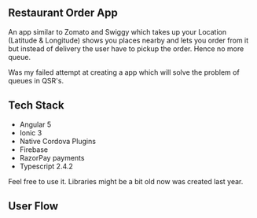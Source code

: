 ## Restaurant Order App
An app similar to Zomato and Swiggy which takes up your Location (Latitude & Longitude) shows you places nearby and lets you order from it but instead of delivery the user have to pickup the order. Hence no more queue. 

Was my failed attempt at creating a app which will solve the problem of queues in QSR's. 

## Tech Stack

 - Angular 5
 - Ionic 3
 - Native Cordova Plugins
 - Firebase 
 - RazorPay payments
 - Typescript 2.4.2

Feel free to use it. Libraries might be a bit old now was created last year. 

## User Flow


